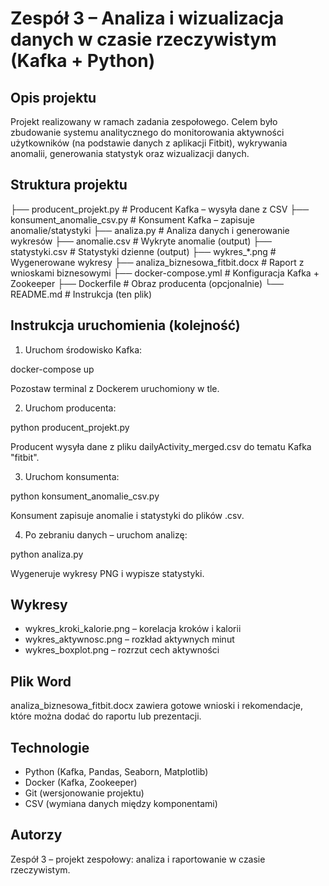 
# Zespół 3 – Analiza i wizualizacja danych w czasie rzeczywistym (Kafka + Python)

## Opis projektu

Projekt realizowany w ramach zadania zespołowego. Celem było zbudowanie systemu analitycznego do monitorowania aktywności użytkowników (na podstawie danych z aplikacji Fitbit), wykrywania anomalii, generowania statystyk oraz wizualizacji danych.

## Struktura projektu

├── producent_projekt.py         # Producent Kafka – wysyła dane z CSV
├── konsument_anomalie_csv.py   # Konsument Kafka – zapisuje anomalie/statystyki
├── analiza.py                   # Analiza danych i generowanie wykresów
├── anomalie.csv                 # Wykryte anomalie (output)
├── statystyki.csv              # Statystyki dzienne (output)
├── wykres_*.png                # Wygenerowane wykresy
├── analiza_biznesowa_fitbit.docx  # Raport z wnioskami biznesowymi
├── docker-compose.yml          # Konfiguracja Kafka + Zookeeper
├── Dockerfile                  # Obraz producenta (opcjonalnie)
└── README.md                   # Instrukcja (ten plik)

## Instrukcja uruchomienia (kolejność)

1. Uruchom środowisko Kafka:

docker-compose up

Pozostaw terminal z Dockerem uruchomiony w tle.

2. Uruchom producenta:

python producent_projekt.py

Producent wysyła dane z pliku dailyActivity_merged.csv do tematu Kafka "fitbit".

3. Uruchom konsumenta:

python konsument_anomalie_csv.py

Konsument zapisuje anomalie i statystyki do plików .csv.

4. Po zebraniu danych – uruchom analizę:

python analiza.py

Wygeneruje wykresy PNG i wypisze statystyki.

## Wykresy

- wykres_kroki_kalorie.png – korelacja kroków i kalorii
- wykres_aktywnosc.png – rozkład aktywnych minut
- wykres_boxplot.png – rozrzut cech aktywności

## Plik Word

analiza_biznesowa_fitbit.docx zawiera gotowe wnioski i rekomendacje, które można dodać do raportu lub prezentacji.

## Technologie

- Python (Kafka, Pandas, Seaborn, Matplotlib)
- Docker (Kafka, Zookeeper)
- Git (wersjonowanie projektu)
- CSV (wymiana danych między komponentami)

## Autorzy

Zespół 3 – projekt zespołowy: analiza i raportowanie w czasie rzeczywistym.
